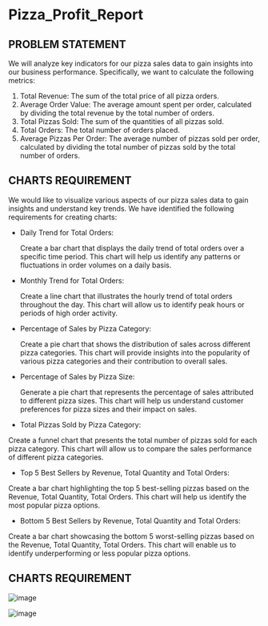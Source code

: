 # Pizza_Profit_Report

## PROBLEM STATEMENT
We will analyze key indicators for our pizza sales data to gain insights into our business performance.
Specifically, we want to calculate the following metrics:

1. Total Revenue: The sum of the total price of all pizza orders.
2. Average Order Value: The average amount spent per order, calculated by dividing the total revenue by the total number of orders.
3. Total Pizzas Sold: The sum of the quantities of all pizzas sold.
4. Total Orders: The total number of orders placed.
5. Average Pizzas Per Order: The average number of pizzas sold per order, calculated by dividing the total number of pizzas sold by the total number of orders.

## CHARTS REQUIREMENT

We would like to visualize various aspects of our pizza sales data to gain insights and understand key trends. We have identified the following requirements for creating charts:

- Daily Trend for Total Orders:

  Create a bar chart that displays the daily trend of total orders over a specific time period. This chart will help us identify any patterns or fluctuations in order volumes on a daily basis.
  
- Monthly Trend for Total Orders:
  
   Create a line chart that illustrates the hourly trend of total orders throughout the day. This chart will allow us to identify peak hours or periods of high order activity.
  
- Percentage of Sales by Pizza Category:
  
   Create a pie chart that shows the distribution of sales across different pizza categories. This chart will provide insights into the popularity of various pizza categories and their contribution to overall sales.

- Percentage of Sales by Pizza Size:

  Generate a pie chart that represents the percentage of sales attributed to different pizza sizes. This chart will help us understand customer preferences for pizza sizes and their impact on sales.
  
- Total Pizzas Sold by Pizza Category:
  
Create a funnel chart that presents the total number of pizzas sold for each pizza category. This chart will allow us to compare the sales performance of different pizza categories.

- Top 5 Best Sellers by Revenue, Total Quantity and Total Orders:
  
Create a bar chart highlighting the top 5 best-selling pizzas based on the Revenue, Total Quantity, Total Orders. This chart will help us identify the most popular pizza options.

- Bottom 5 Best Sellers by Revenue, Total Quantity and Total Orders:
  
Create a bar chart showcasing the bottom 5 worst-selling pizzas based on the Revenue, Total Quantity, Total Orders. This chart will enable us to identify underperforming or less popular pizza options.

## CHARTS REQUIREMENT

![image](https://github.com/Prasaddrajguru/Pizza_Profit_Report-SQL-and-Power-BI/assets/148168175/f1afa88b-f414-48c9-81b3-c57ae1bc6aa4)

![image](https://github.com/Prasaddrajguru/Pizza_Profit_Report-SQL-and-Power-BI/assets/148168175/73ece691-6654-4284-b45c-3ae888e57659)

